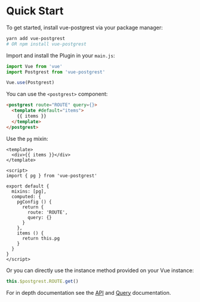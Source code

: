 # Quick Start

To get started, install vue-postgrest via your package manager:

``` bash
yarn add vue-postgrest
# OR npm install vue-postgrest
```

Import and install the Plugin in your `main.js`:

``` javascript
import Vue from 'vue'
import Postgrest from 'vue-postgrest'

Vue.use(Postgrest)
```

You can use the `<postgrest>` component:

``` html
<postgrest route="ROUTE" query={}>
  <template #default="items">
    {{ items }}
  </template>
</postgrest>
```

Use the `pg` mixin:

``` vue
<template>
  <div>{{ items }}</div>
</template>

<script>
import { pg } from 'vue-postgrest'

export default {
  mixins: [pg],
  computed: {
    pgConfig () {
      return {
        route: 'ROUTE',
        query: {}
      }
    },
    items () {
      return this.pg
    }
  }
}
</script>
```

Or you can directly use the instance method provided on your Vue instance:

``` javascript
this.$postgrest.ROUTE.get()
```

For in depth documentation see the [API](/api) and [Query](/query) documentation.
